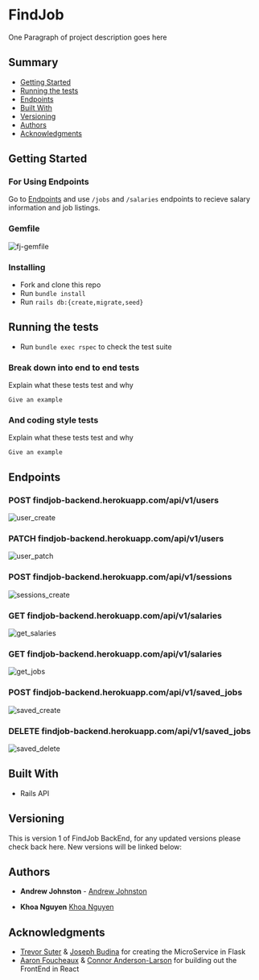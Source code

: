 # FindJob

One Paragraph of project description goes here

## Summary

  - [Getting Started](#getting-started)
  - [Running the tests](#running-the-tests)
  - [Endpoints](#endpoints)
  - [Built With](#built-with)
  - [Versioning](#versioning)
  - [Authors](#authors)
  - [Acknowledgments](#acknowledgments)

## Getting Started



### For Using Endpoints

Go to [Endpoints](#endpoints) and use `/jobs` and `/salaries` endpoints to recieve salary information and job listings.

### Gemfile
![fj-gemfile](https://user-images.githubusercontent.com/72912074/119561756-d0a74580-bd62-11eb-97ae-2fecf29ae291.png)

### Installing

- Fork and clone this repo
- Run `bundle install`
- Run `rails db:{create,migrate,seed}`

## Running the tests

- Run `bundle exec rspec` to check the test suite

### Break down into end to end tests

Explain what these tests test and why

    Give an example

### And coding style tests

Explain what these tests test and why

    Give an example

## Endpoints

### POST findjob-backend.herokuapp.com/api/v1/users
![user_create](https://user-images.githubusercontent.com/72912074/119563835-4d3b2380-bd65-11eb-9851-d81397f5ebff.png)


### PATCH findjob-backend.herokuapp.com/api/v1/users
![user_patch](https://user-images.githubusercontent.com/72912074/119563881-57f5b880-bd65-11eb-8f19-f3e63d280dcc.png)


### POST findjob-backend.herokuapp.com/api/v1/sessions
![sessions_create](https://user-images.githubusercontent.com/72912074/119563890-5b893f80-bd65-11eb-84d3-c46982bab2c6.png)


### GET findjob-backend.herokuapp.com/api/v1/salaries
![get_salaries](https://user-images.githubusercontent.com/72912074/119563901-5e843000-bd65-11eb-923f-a061d48fca28.png)


### GET findjob-backend.herokuapp.com/api/v1/salaries
![get_jobs](https://user-images.githubusercontent.com/72912074/119563916-647a1100-bd65-11eb-9bab-7b4bdd93be25.png)


### POST findjob-backend.herokuapp.com/api/v1/saved_jobs
![saved_create](https://user-images.githubusercontent.com/72912074/119563929-67750180-bd65-11eb-9599-3219f9185022.png)


### DELETE findjob-backend.herokuapp.com/api/v1/saved_jobs
![saved_delete](https://user-images.githubusercontent.com/72912074/119563938-69d75b80-bd65-11eb-8a2b-698d22ff9ba3.png)


## Built With

  - Rails API

## Versioning

This is version 1 of FindJob BackEnd, for any updated versions please check back here. New versions will be linked below:

## Authors

  - **Andrew Johnston** - 
    [Andrew Johnston](https://github.com/omegaeye)
    
  - **Khoa Nguyen**
    [Khoa Nguyen](https://github.com/omegaeye)

## Acknowledgments

  - [Trevor Suter](https://github.com/Trevorsuter) & [Joseph Budina](https://github.com/josephbudina) for creating the MicroService in Flask
  - [Aaron Foucheaux](https://github.com/Afoucheaux) & [Connor Anderson-Larson](https://github.com/ConnorAndersonLarson) for building out the FrontEnd in React
